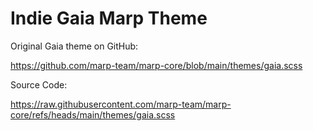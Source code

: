 # Indie Gaia Marp Theme


Original Gaia theme on GitHub:

https://github.com/marp-team/marp-core/blob/main/themes/gaia.scss

Source Code:

https://raw.githubusercontent.com/marp-team/marp-core/refs/heads/main/themes/gaia.scss

